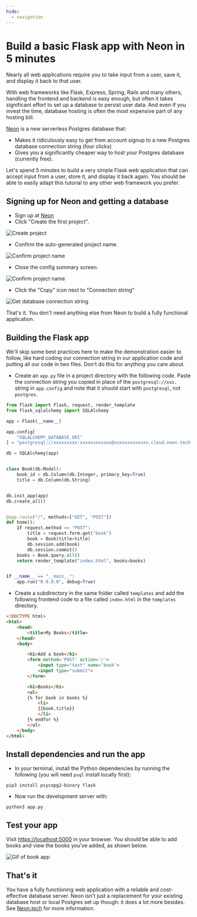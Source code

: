 ```yaml
---
hide:
  - navigation
---
```


# Build a basic Flask app with Neon in 5 minutes

Nearly all web applications require you to take input from a user, save it, and display it back to that user.

With web frameworks like Flask, Express, Spring, Rails and many others, handling the frontend and backend is easy enough, but often it takes significant effort to set up a database to persist user data. And even if you invest the time, database hosting is often the most expensive part of any hosting bill.

[Neon](https://neon.tech) is a new serverless Postgres database that:

- Makes it ridiculously easy to get from account signup to a new Postgres database connection string (four clicks)
- Gives you a significantly cheaper way to host your Postgres database (currently free).

Let's spend 5 minutes to build a very simple Flask web application that can accept input from a user, store it, and display it back again. You should be able to easily adapt this tutorial to any other web framework you prefer.

## Signing up for Neon and getting a database

- Sign up at [Neon](https://neon.tech)
- Click "Create the first project".

![Create project](assets/neon-flask/neon-create-project.png)

- Confirm the auto-generated project name.

![Confirm project name](assets/neon-flask/neon-confirm-name.png)

- Close the config summary screen.

![Confirm project name](assets/neon-flask/neon-confirm-settings.png)

- Click the "Copy" icon next to "Connection string"

![Get database connection string](assets/neon-flask/neon-copy-string.png)

That's it. You don't need anything else from Neon to build a fully functional application.

## Building the Flask app

We'll skip some best practices here to make the demonstration easier to follow, like hard coding our connection string in our application code and putting all our code in two files. Don't do this for anything you care about.

- Create an `app.py` file in a project directory with the following code. Paste the connection string you copied in place of the `postgresql://xxx.` string in `app.config` and note that it should start with `postgresql`, not `postgres`.

```python
from flask import Flask, request, render_template
from flask_sqlalchemy import SQLAlchemy

app = Flask(__name__)

app.config[
    "SQLALCHEMY_DATABASE_URI"
] = "postgresql://xxxxxxxxx:xxxxxxxxxxxx@xxxxxxxxxxxxx.cloud.neon.tech:5432/main"

db = SQLAlchemy(app)


class Book(db.Model):
    book_id = db.Column(db.Integer, primary_key=True)
    title = db.Column(db.String)


db.init_app(app)
db.create_all()


@app.route("/", methods=["GET", "POST"])
def home():
    if request.method == "POST":
        title = request.form.get("book")
        book = Book(title=title)
        db.session.add(book)
        db.session.commit()
    books = Book.query.all()
    return render_template("index.html", books=books)


if __name__ == "__main__":
    app.run("0.0.0.0", debug=True)
```

- Create a subdirectory in the same folder called `templates` and add the following frontend code to a file called `index.html` in the `templates` directory.

```html
<!DOCTYPE html>
<html>
    <head>
        <title>My Books</title>
    </head>
    <body>

        <h1>Add a book</h1>
        <form method='POST' action='/'>
            <input type="text" name="book">
            <input type="submit">
        </form>

        <h1>Books</h1>
        <ul>
        {% for book in books %}
            <li>
            {{book.title}}
            </li>
        {% endfor %}
        </ul>
    </body>
</html>
```

## Install dependencies and run the app

- In your terminal, install the Python dependencies by running the following (you will need `psql` install locally first):

```
pip3 install psycopg2-binary flask
```

- Now run the development server with:

```
python3 app.py
```

## Test your app

Visit <https://localhost:5000> in your browser. You should be able to add books and view the books you've added, as shown below.

![Gif of book app](assets/neon-flask/demo.gif)

## That's it

You have a fully functioning web application with a reliable and cost-effective database server. Neon isn't just a replacement for your existing database host or local Postgres set up though: it does a lot more besides. See [Neon.tech](https://neon.tech) for more information.

